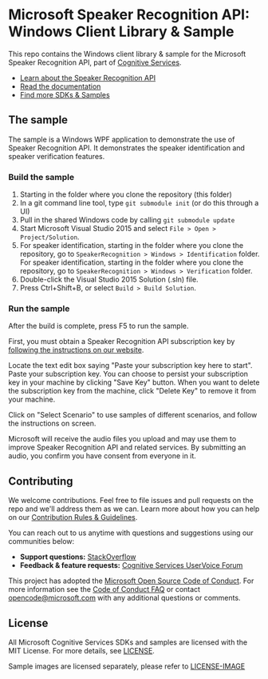 # Microsoft Speaker Recognition API: Windows Client Library & Sample
This repo contains the Windows client library & sample for the Microsoft Speaker Recognition API, part of [Cognitive Services](https://www.microsoft.com/cognitive-services).
* [Learn about the Speaker Recognition API](https://www.microsoft.com/cognitive-services/en-us/speaker-recognition-api)
* [Read the documentation](https://www.microsoft.com/cognitive-services/en-us/speaker-recognition-api/documentation)
* [Find more SDKs & Samples]()


## The sample
The sample is a Windows WPF application to demonstrate the use of Speaker Recognition API. It demonstrates the speaker identification and speaker verification features.

### Build the sample
 1. Starting in the folder where you clone the repository (this folder)
 2. In a git command line tool, type `git submodule init` (or do this through a UI)
 3. Pull in the shared Windows code by calling `git submodule update`
 4. Start Microsoft Visual Studio 2015 and select `File > Open > Project/Solution`.
 5. For speaker identification, starting in the folder where you clone the repository, go to
    `SpeakerRecognition > Windows > Identification` folder.
    For speaker identification, starting in the folder where you clone the repository, go to
    `SpeakerRecognition > Windows > Verification` folder.
 6. Double-click the Visual Studio 2015 Solution (.sln) file.
 7. Press Ctrl+Shift+B, or select `Build > Build Solution`.

### Run the sample
After the build is complete, press F5 to run the sample.

First, you must obtain a Speaker Recognition API subscription key by [following the instructions on our website](<https://www.microsoft.com/cognitive-services/en-us/sign-up>).

Locate the text edit box saying "Paste your subscription key here to start". Paste your subscription key. You can choose to persist your subscription key in your machine by clicking "Save Key" button. When you want to delete the subscription key from the
machine, click "Delete Key" to remove it from your machine.

Click on "Select Scenario" to use samples of different scenarios, and
follow the instructions on screen.

Microsoft will receive the audio files you upload and may use them to improve
Speaker Recognition API and related services. By submitting an audio, you confirm
you have consent from everyone in it.


## Contributing
We welcome contributions. Feel free to file issues and pull requests on the repo and we'll address them as we can. Learn more about how you can help on our [Contribution Rules & Guidelines](</CONTRIBUTING.md>). 

You can reach out to us anytime with questions and suggestions using our communities below:
 - **Support questions:** [StackOverflow](<https://stackoverflow.com/questions/tagged/microsoft-cognitive>)
 - **Feedback & feature requests:** [Cognitive Services UserVoice Forum](<https://cognitive.uservoice.com>)

This project has adopted the [Microsoft Open Source Code of Conduct](https://opensource.microsoft.com/codeofconduct/). For more information see the [Code of Conduct FAQ](https://opensource.microsoft.com/codeofconduct/faq/) or contact [opencode@microsoft.com](mailto:opencode@microsoft.com) with any additional questions or comments.


## License
All Microsoft Cognitive Services SDKs and samples are licensed with the MIT License. For more details, see
[LICENSE](</LICENSE.md>).

Sample images are licensed separately, please refer to [LICENSE-IMAGE](</LICENSE-IMAGE.md>)
